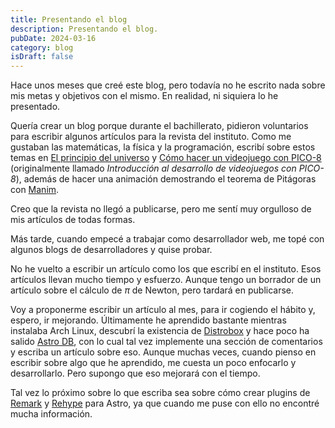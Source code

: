 ```yaml
---
title: Presentando el blog
description: Presentando el blog.
pubDate: 2024-03-16
category: blog
isDraft: false
---
```


Hace unos meses que creé este blog, pero todavía no he escrito nada sobre mis metas y objetivos con el mismo. En realidad, ni siquiera lo he presentado.

Quería crear un blog porque durante el bachillerato, pidieron voluntarios para escribir algunos artículos para la revista del instituto. Como me gustaban las matemáticas, la física y la programación, escribí sobre estos temas en [El principio del universo](/2023-03-07-el-principio-del-universo) y [Cómo hacer un videojuego con PICO-8](/2023-03-06-como-hacer-un-videojuego-con-pico-8) (originalmente llamado _Introducción al desarrollo de videojuegos con PICO-8_), además de hacer una animación demostrando el teorema de Pitágoras con [Manim](https://www.manim.community).

Creo que la revista no llegó a publicarse, pero me sentí muy orgulloso de mis artículos de todas formas.

Más tarde, cuando empecé a trabajar como desarrollador web, me topé con algunos blogs de desarrolladores y quise probar.

No he vuelto a escribir un artículo como los que escribí en el instituto. Esos artículos llevan mucho tiempo y esfuerzo. Aunque tengo un borrador de un artículo sobre el cálculo de $\pi$ de Newton, pero tardará en publicarse.

Voy a proponerme escribir un artículo al mes, para ir cogiendo el hábito y, espero, ir mejorando. Últimamente he aprendido bastante mientras instalaba Arch Linux, descubrí la existencia de [Distrobox](https://github.com/89luca89/distrobox) y hace poco ha salido [Astro DB](https://astro.build/db/), con lo cual tal vez implemente una sección de comentarios y escriba un artículo sobre eso. Aunque muchas veces, cuando pienso en escribir sobre algo que he aprendido, me cuesta un poco enfocarlo y desarrollarlo. Pero supongo que eso mejorará con el tiempo.

Tal vez lo próximo sobre lo que escriba sea sobre cómo crear plugins de [Remark](https://github.com/remarkjs/remark) y [Rehype](https://github.com/remarkjs/remark-rehype) para Astro, ya que cuando me puse con ello no encontré mucha información.

